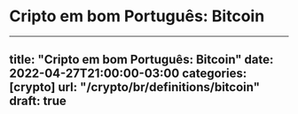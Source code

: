 # Cripto em bom Português: Bitcoin

---
title: "Cripto em bom Português: Bitcoin"
date: 2022-04-27T21:00:00-03:00
categories: [crypto]
url: "/crypto/br/definitions/bitcoin"
draft: true
---
